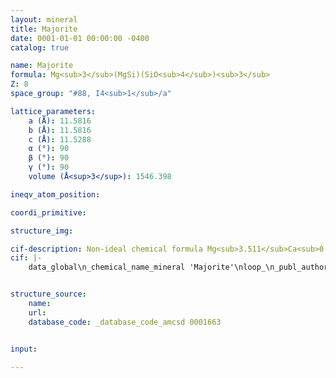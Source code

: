 ```yaml
---
layout: mineral
title: Majorite
date: 0001-01-01 00:00:00 -0400
catalog: true

name: Majorite
formula: Mg<sub>3</sub>(MgSi)(SiO<sub>4</sub>)<sub>3</sub>
Z: 8
space_group: "#88, I4<sub>1</sub>/a"

lattice_parameters:
    a (Å): 11.5816
    b (Å): 11.5816
    c (Å): 11.5288
    α (°): 90
    β (°): 90
    γ (°): 90
    volume (Å<sup>3</sup>): 1546.398

ineqv_atom_position: 

coordi_primitive: 

structure_img: 

cif-description: Non-ideal chemical formula Mg<sub>3.511</sub>Ca<sub>0.489</sub>Si<sub>4</sub>O<sub>12</sub> 
cif: |-
    data_global\n_chemical_name_mineral 'Majorite'\nloop_\n_publ_author_name\n'Hazen R M'\n'Downs R T'\n'Finger L W'\n'Conrad P G'\n'Gasparik T'\n_journal_name_full 'American Mineralogist'\n_journal_volume 79 \n_journal_year 1994\n_journal_page_first 581\n_journal_page_last 584\n_publ_section_title\n;\n Crystal chemistry of Ca-bearing majorite\n;\n_database_code_amcsd 0001663\n_chemical_compound_source 'Synthetic'\n_chemical_formula_sum 'Mg3.511 Ca.489 Si4 O12'\n_cell_length_a 11.5816\n_cell_length_b 11.5816\n_cell_length_c 11.5288\n_cell_angle_alpha 90\n_cell_angle_beta 90\n_cell_angle_gamma 90\n_cell_volume 1546.398\n_exptl_crystal_density_diffrn      3.516\n_symmetry_space_group_name_H-M 'I 41/a'\nloop_\n_space_group_symop_operation_xyz\n  'x,y,z'\n  '1/2+x,1/2+y,1/2+z'\n  '1/4+y,3/4-x,1/4-z'\n  '3/4+y,1/4-x,3/4-z'\n  '1/4-y,3/4+x,1/4+z'\n  '3/4-y,1/4+x,3/4+z'\n  '1/2+x,y,1/2-z'\n  '+x,1/2+y,-z'\n  '1/2-x,-y,1/2+z'\n  '-x,1/2-y,+z'\n  '1/4-y,1/4+x,3/4-z'\n  '3/4-y,3/4+x,1/4-z'\n  '1/4+y,1/4-x,3/4+z'\n  '3/4+y,3/4-x,1/4+z'\n  '-x,-y,-z'\n  '1/2-x,1/2-y,1/2-z'\nloop_\n_atom_site_label\n_atom_site_fract_x\n_atom_site_fract_y\n_atom_site_fract_z\n_atom_site_occupancy\n_atom_site_U_iso_or_equiv\nMg   0.12650   0.01370   0.25760   0.91700   0.01051\nCa   0.12650   0.01370   0.25760   0.08300   0.01051\nMg   0.00000   0.25000   0.62580   0.67700   0.02786\nCa   0.00000   0.25000   0.62580   0.32300   0.02786\nMg   0.00000   0.00000   0.50000   1.00000   0.00557\nSi   0.00000   0.00000   0.00000   1.00000   0.00557\nSi   0.00000   0.25000   0.37500   1.00000   0.00747\nSi   0.00000   0.25000   0.87500   1.00000   0.00747\nSi   0.12590   0.00720   0.75750   1.00000   0.00747\nO1   0.02510   0.05240   0.66660   1.00000   0.00773\nO2   0.04200  -0.04620   0.86350   1.00000   0.00773\nO3   0.22120   0.11000   0.79340   1.00000   0.00773\nO4   0.21720  -0.08390   0.70260   1.00000   0.00773\nO5  -0.05300   0.15850   0.46970   1.00000   0.00773\nO6  -0.10240   0.21410   0.78420   1.00000   0.00773\n\n


structure_source: 
    name:
    url:
    database_code: _database_code_amcsd 0001663


input:

---
```

